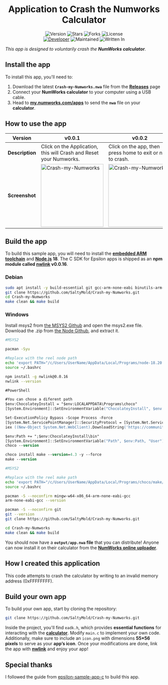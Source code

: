 <h1 align="center">Application to Crash the Numworks Calculator</h1>
<p align="center">
    <img alt="Version" src="https://img.shields.io/badge/Version-0.0.1-blue?style=for-the-badge&color=blue">
    <img alt="Stars" src="https://img.shields.io/github/stars/SaltyMold/Crash-my-Numworks?style=for-the-badge&color=magenta">
    <img alt="Forks" src="https://img.shields.io/github/forks/SaltyMold/Crash-my-Numworks?color=cyan&style=for-the-badge&color=purple">
    <img alt="License" src="https://img.shields.io/github/license/SaltyMold/Crash-my-Numworks?style=for-the-badge&color=blue">
    <br>
    <a href="https://github.com/SaltyMold"><img title="Developer" src="https://img.shields.io/badge/Developer-SaltyMold-red?style=flat-square"></a>
    <img alt="Maintained" src="https://img.shields.io/badge/Maintained-No-blue?style=flat-square">
    <img alt="Written In" src="https://img.shields.io/badge/Written%20In-C-yellow?style=flat-square">
</p>

_This app is designed to voluntarily crash the **NumWorks calculator**._


## Install the app

To install this app, you'll need to:
1. Download the latest **`Crash-my-Numworks.nwa`** file from the **[Releases](https://github.com/SaltyMold/Crash-my-Numworks/releases)** page
3. Connect your **NumWorks calculator** to your computer using a USB cable.  
4. Head to **[my.numworks.com/apps](https://my.numworks.com/apps)** to send the **`nwa`** file on your **calculator**.

## How to use the app

| Version  | v0.0.1 | v0.0.2 | v0.0.3 | v0.0.4 |
|----------|--------|--------|--------|--------|
| **Description** | Click on the Application, this will Crash and Reset your Numworks. | Click on the app, then press home to exit or nine to crash. | I added a funny ending | You need to hold insted of crash + funny ending. |
| **Screenshot** | <img src="https://github.com/user-attachments/assets/8d90b405-dafb-4c20-b2fd-8b596124ba01" width="200" alt="Crash-my-Numworks"> | <img src="https://github.com/user-attachments/assets/6edb1597-2885-45de-9d64-34194922e8ae" width="200" alt="Crash-my-Numworks2"> | <img src="https://github.com/user-attachments/assets/280d4984-8ba7-4239-a44f-baaceaa5317c" width="200" alt="Crash-my-Numworks3"> | <img src="https://github.com/user-attachments/assets/727d5ae8-933c-4cc7-a94e-6c71e78b0e6e" width="200" alt="Crash-my-Numworks4"> |

## Build the app

To build this sample app, you will need to install the **[embedded ARM toolchain](https://developer.arm.com/Tools%20and%20Software/GNU%20Toolchain)** and **[Node.js](https://nodejs.org/en/) 18**. The C SDK for Epsilon apps is shipped as an **npm module called [nwlink](https://www.npmjs.com/package/nwlink) v0.0.16**.

### Debian

```sh
sudo apt install -y build-essential git gcc-arm-none-eabi binutils-arm-none-eabi nodejs npm && npm install -g n && sudo n 18 && npm install -g nwlink@0.0.16
git clone https://github.com/SaltyMold/Crash-my-Numworks.git
cd Crash-my-Numworks
make clean && make build
```

### Windows

Install msys2 from [the MSYS2 Github](https://github.com/msys2/msys2-installer/releases/download/2025-02-21/msys2-x86_64-20250221.exe) and open the msys2.exe file.
Download the .zip from [the Node Github](https://github.com/actions/node-versions/releases/download/18.20.7-13438827950/node-18.20.7-win32-x64.7z), and extract it.

```sh
#MSYS2

pacman -Syu

#Replace with the reel node path
echo 'export PATH="/c/Users/UserName/AppData/Local/Programs/node-18.20.7-win32-x64:$PATH"' >> ~/.bashrc
source ~/.bashrc

npm install -g nwlink@0.0.16
nwlink --version
```

```ps
#PowerShell

#You can chose a diferent path
$env:ChocolateyInstall = "$env:LOCALAPPDATA\Programs\choco"
[System.Environment]::SetEnvironmentVariable("ChocolateyInstall", $env:ChocolateyInstall, "User")

Set-ExecutionPolicy Bypass -Scope Process -Force
[System.Net.ServicePointManager]::SecurityProtocol = [System.Net.ServicePointManager]::SecurityProtocol -bor 3072
iex ((New-Object System.Net.WebClient).DownloadString('https://community.chocolatey.org/install.ps1'))

$env:Path += ";$env:ChocolateyInstall\bin"
[System.Environment]::SetEnvironmentVariable("Path", $env:Path, "User")
choco --version

choco install make --version=4.3 -y --force
make --version
```

```sh
#MSYS2

#Replace with the reel make path
echo 'export PATH="/c/Users/UserName/AppData/Local/Programs/choco/make/bin:$PATH"' >> ~/.bashrc 
source ~/.bashrc

pacman -S --noconfirm mingw-w64-x86_64-arm-none-eabi-gcc
arm-none-eabi-gcc --version

pacman -S --noconfirm git
git --version
git clone https://github.com/SaltyMold/Crash-my-Numworks.git

cd Crash-my-Numworks
make clean && make build
```

You should now have a **`output/app.nwa` file** that you can distribute! Anyone can now install it on their calculator from the **[NumWorks online uploader](https://my.numworks.com/apps)**.

## How I created this application

This code attempts to crash the calculator by writing to an invalid memory address (0xFFFFFFFF).

## Build your own app

To build your own app, start by cloning the repository:

```sh
git clone https://github.com/SaltyMold/Crash-my-Numworks.git
```
Inside the project, you'll find `eadk.h`, which provides **essential functions** for interacting with the **[calculator](https://en.wikipedia.org/wiki/NumWorks)**. Modify `main.c` to implement your own code.
Additionally, make sure to include an `icon.png` with dimensions **55×56 pixels** to serve as your **app’s icon**. Once your modifications are done, link the app with **[nwlink](https://www.npmjs.com/package/nwlink)** and enjoy your app!

## Special thanks 

I followed the guide from [epsilon-sample-app-c](https://github.com/numworks/epsilon-sample-app-c) to build this app.
